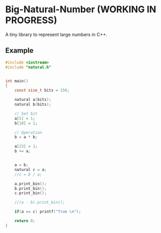 # Big-Natural-Number  (WORKING IN PROGRESS)
A tiny library to represent large numbers in C++.

## Example

```C
#include <iostream>
#include "natural.h"


int main()
{
	const size_t bits = 256;

	natural a(bits);
	natural b(bits);

	// Set bit
	a[5] = 1;
	b[10] = 1;

	// Operation
	b = a * b;

	a[23] = 1;
	b += a;


	a = b;
	natural c = a;
	//c = b / a;

	a.print_bin();
	b.print_bin();
	c.print_bin();

	//(a - b).print_bin();

	if(a == c) printf("True \n");

	return 0;
}

```
